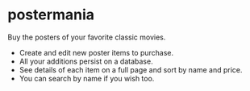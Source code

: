 # postermania
Buy the posters of your favorite classic movies. 

* Create and edit new poster items to purchase.  
* All your additions persist on a database. 
* See details of each item on a full page and sort by name and price. 
* You can search by name if you wish too. 

